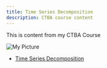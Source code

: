 ```yaml
---
title: Time Series Decomposition
description: CTBA course content
---
```

This is content from my CTBA Course

![My Picture](/Pictures/pic.jpg)

-  [Time Series Decomposition](/timeseries/index.md)
